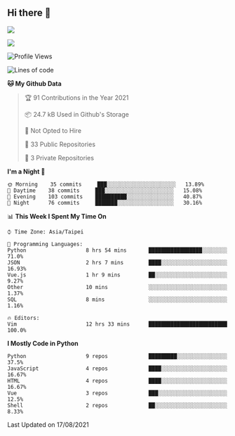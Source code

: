 ## Hi there 👋

![](https://github-readme-stats.vercel.app/api?username=CSY54&theme=nord&show_icons=true)

![](https://github-readme-stats.vercel.app/api/top-langs/?username=CSY54&theme=nord&layout=compact&card_width=445)

<!--START_SECTION:waka-->
![Profile Views](http://img.shields.io/badge/Profile%20Views-7-blue)

![Lines of code](https://img.shields.io/badge/From%20Hello%20World%20I%27ve%20Written-118709%20lines%20of%20code-blue)

**🐱 My Github Data** 

> 🏆 91 Contributions in the Year 2021
 > 
> 📦 24.7 kB Used in Github's Storage 
 > 
> 🚫 Not Opted to Hire
 > 
> 📜 33 Public Repositories 
 > 
> 🔑 3 Private Repositories  
 > 
**I'm a Night 🦉** 

```text
🌞 Morning    35 commits     ███░░░░░░░░░░░░░░░░░░░░░░   13.89% 
🌆 Daytime    38 commits     ███░░░░░░░░░░░░░░░░░░░░░░   15.08% 
🌃 Evening    103 commits    ██████████░░░░░░░░░░░░░░░   40.87% 
🌙 Night      76 commits     ███████░░░░░░░░░░░░░░░░░░   30.16%

```


📊 **This Week I Spent My Time On** 

```text
⌚︎ Time Zone: Asia/Taipei

💬 Programming Languages: 
Python                   8 hrs 54 mins       █████████████████░░░░░░░░   71.0% 
JSON                     2 hrs 7 mins        ████░░░░░░░░░░░░░░░░░░░░░   16.93% 
Vue.js                   1 hr 9 mins         ██░░░░░░░░░░░░░░░░░░░░░░░   9.27% 
Other                    10 mins             ░░░░░░░░░░░░░░░░░░░░░░░░░   1.37% 
SQL                      8 mins              ░░░░░░░░░░░░░░░░░░░░░░░░░   1.16%

🔥 Editors: 
Vim                      12 hrs 33 mins      █████████████████████████   100.0%

```

**I Mostly Code in Python** 

```text
Python                   9 repos             █████████░░░░░░░░░░░░░░░░   37.5% 
JavaScript               4 repos             ████░░░░░░░░░░░░░░░░░░░░░   16.67% 
HTML                     4 repos             ████░░░░░░░░░░░░░░░░░░░░░   16.67% 
Vue                      3 repos             ███░░░░░░░░░░░░░░░░░░░░░░   12.5% 
Shell                    2 repos             ██░░░░░░░░░░░░░░░░░░░░░░░   8.33%

```



 Last Updated on 17/08/2021
<!--END_SECTION:waka-->

<!--
**CSY54/CSY54** is a ✨ _special_ ✨ repository because its `README.md` (this file) appears on your GitHub profile.

Here are some ideas to get you started:

- 🔭 I’m currently working on ...
- 🌱 I’m currently learning ...
- 👯 I’m looking to collaborate on ...
- 🤔 I’m looking for help with ...
- 💬 Ask me about ...
- 📫 How to reach me: ...
- 😄 Pronouns: ...
- ⚡ Fun fact: ...
-->
